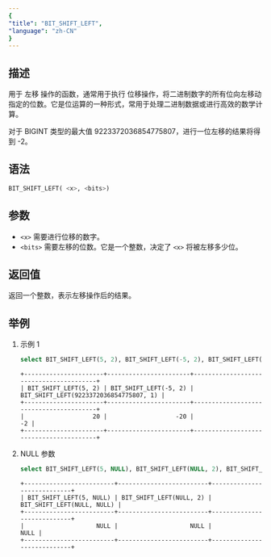 ```yaml
---
{
"title": "BIT_SHIFT_LEFT",
"language": "zh-CN"
}
---
```


## 描述
用于 左移 操作的函数，通常用于执行 位移操作，将二进制数字的所有位向左移动指定的位数。它是位运算的一种形式，常用于处理二进制数据或进行高效的数学计算。

对于 BIGINT 类型的最大值 9223372036854775807，进行一位左移的结果将得到 -2。
## 语法
```sql
BIT_SHIFT_LEFT( <x>, <bits>)
```

## 参数
- `<x>` 需要进行位移的数字。
- `<bits>` 需要左移的位数。它是一个整数，决定了 `<x>` 将被左移多少位。

## 返回值
返回一个整数，表示左移操作后的结果。

## 举例
1. 示例 1
    ```sql
    select BIT_SHIFT_LEFT(5, 2), BIT_SHIFT_LEFT(-5, 2), BIT_SHIFT_LEFT(9223372036854775807, 1);
    ```

    ```text
    +----------------------+-----------------------+----------------------------------------+
    | BIT_SHIFT_LEFT(5, 2) | BIT_SHIFT_LEFT(-5, 2) | BIT_SHIFT_LEFT(9223372036854775807, 1) |
    +----------------------+-----------------------+----------------------------------------+
    |                   20 |                   -20 |                                     -2 |
    +----------------------+-----------------------+----------------------------------------+
    ```
2. NULL 参数
    ```sql
    select BIT_SHIFT_LEFT(5, NULL), BIT_SHIFT_LEFT(NULL, 2), BIT_SHIFT_LEFT(NULL, NULL);
    ```
    ```text
    +-------------------------+-------------------------+----------------------------+
    | BIT_SHIFT_LEFT(5, NULL) | BIT_SHIFT_LEFT(NULL, 2) | BIT_SHIFT_LEFT(NULL, NULL) |
    +-------------------------+-------------------------+----------------------------+
    |                    NULL |                    NULL |                       NULL |
    +-------------------------+-------------------------+----------------------------+
    ```